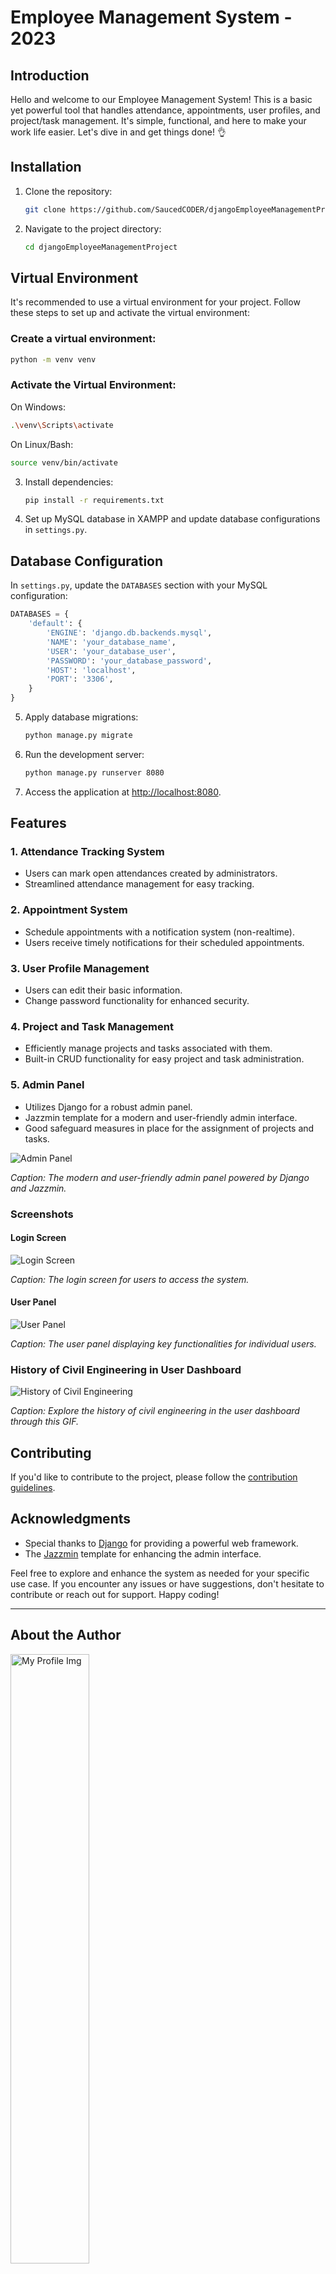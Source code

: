 # Employee Management System - 2023

## Introduction 

Hello and welcome to our Employee Management System! This is a basic yet powerful tool that handles attendance, appointments, user profiles, and project/task management. It's simple, functional, and here to make your work life easier. Let's dive in and get things done! 👌

## Installation

1. Clone the repository:

    ```bash
    git clone https://github.com/SaucedCODER/djangoEmployeeManagementProject.git
    ```

2. Navigate to the project directory:

    ```bash
    cd djangoEmployeeManagementProject
    ```
## Virtual Environment

It's recommended to use a virtual environment for your project. Follow these steps to set up and activate the virtual environment:

### Create a virtual environment:

```bash
python -m venv venv
```
### Activate the Virtual Environment:

On Windows:

```bash
.\venv\Scripts\activate
```
On Linux/Bash:

```bash
source venv/bin/activate
```

3. Install dependencies:

    ```bash
    pip install -r requirements.txt
    ```

4. Set up MySQL database in XAMPP and update database configurations in `settings.py`.
 ## Database Configuration

In `settings.py`, update the `DATABASES` section with your MySQL configuration:

```python
DATABASES = {
    'default': {
        'ENGINE': 'django.db.backends.mysql',
        'NAME': 'your_database_name',
        'USER': 'your_database_user',
        'PASSWORD': 'your_database_password',
        'HOST': 'localhost',
        'PORT': '3306',
    }
}

```

5. Apply database migrations:

    ```bash
    python manage.py migrate
    ```

6. Run the development server:

    ```bash
    python manage.py runserver 8080
    ```

7. Access the application at [http://localhost:8080](http://localhost:8080).

## Features

### 1. Attendance Tracking System

- Users can mark open attendances created by administrators.
- Streamlined attendance management for easy tracking.

### 2. Appointment System

- Schedule appointments with a notification system (non-realtime).
- Users receive timely notifications for their scheduled appointments.

### 3. User Profile Management

- Users can edit their basic information.
- Change password functionality for enhanced security.

### 4. Project and Task Management

- Efficiently manage projects and tasks associated with them.
- Built-in CRUD functionality for easy project and task administration.

### 5. Admin Panel

- Utilizes Django for a robust admin panel.
- Jazzmin template for a modern and user-friendly admin interface.
- Good safeguard measures in place for the assignment of projects and tasks.

![Admin Panel](screenshots/admin_panel.png)

*Caption: The modern and user-friendly admin panel powered by Django and Jazzmin.*

### Screenshots

#### Login Screen

![Login Screen](screenshots/login_screen.png)

*Caption: The login screen for users to access the system.*

#### User Panel

![User Panel](screenshots/user_panel.png)

*Caption: The user panel displaying key functionalities for individual users.*

### History of Civil Engineering in User Dashboard

![History of Civil Engineering](screenshots/gifhistory.gif)

*Caption: Explore the history of civil engineering in the user dashboard through this GIF.*

## Contributing

If you'd like to contribute to the project, please follow the [contribution guidelines](CONTRIBUTING.md).

## Acknowledgments

- Special thanks to [Django](https://www.djangoproject.com/) for providing a powerful web framework.
- The [Jazzmin](https://github.com/farridav/django-jazzmin) template for enhancing the admin interface.

Feel free to explore and enhance the system as needed for your specific use case. If you encounter any issues or have suggestions, don't hesitate to contribute or reach out for support. Happy coding!

---

## About the Author


<img src="screenshots/myP.png" alt="My Profile Img" width="50%" />


**Zeus**

- GitHub: [SaucedCODER](https://github.com/SaucedCODER)
- LinkedIn: [Zeus O.](https://www.linkedin.com/in/zeus-miguel-orilla-958711264/)

---

## License and Copyright

- This project is licensed under the [MIT License](LICENSE).
- © 2023 Zeus Miguel O.

